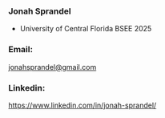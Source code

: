 <!--
**jjsprandel/jjsprandel** is a ✨ _special_ ✨ repository because its `README.md` (this file) appears on your GitHub profile.

Here are some ideas to get you started:

- 🔭 I’m currently working on ...
- 🌱 I’m currently learning ...
- 👯 I’m looking to collaborate on ...
- 🤔 I’m looking for help with ...
- 💬 Ask me about ...
- 📫 How to reach me: ...
- 😄 Pronouns: ...
- ⚡ Fun fact: ...
-->

### Jonah Sprandel
- University of Central Florida BSEE 2025

### Email:
jonahsprandel@gmail.com

### Linkedin:
https://www.linkedin.com/in/jonah-sprandel/

